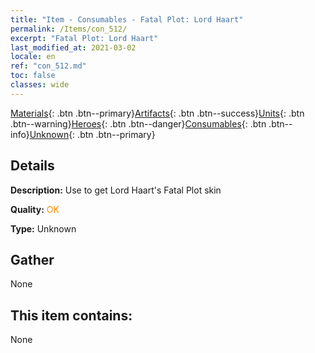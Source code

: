 ```yaml
---
title: "Item - Consumables - Fatal Plot: Lord Haart"
permalink: /Items/con_512/
excerpt: "Fatal Plot: Lord Haart"
last_modified_at: 2021-03-02
locale: en
ref: "con_512.md"
toc: false
classes: wide
---
```

 [Materials](/Items/){: .btn .btn--primary}[Artifacts](/Items/Artifacts/){: .btn .btn--success}[Units](/Items/Units/){: .btn .btn--warning}[Heroes](/Items/Heroes/){: .btn .btn--danger}[Consumables](/Items/Consumables/){: .btn .btn--info}[Unknown](/Items/Unknown/){: .btn .btn--primary}

## Details
 **Description:** Use to get Lord Haart's Fatal Plot skin

 **Quality:** <span style="color: #FF8C00">OK</span>

 **Type:** Unknown

## Gather

  None

## This item contains:

  None

